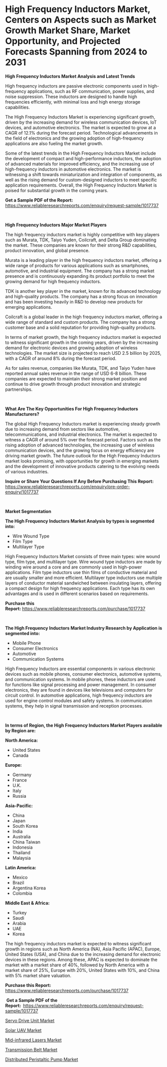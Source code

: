 <p><h1>High Frequency Inductors Market, Centers on Aspects such as Market Growth Market Share, Market Opportunity, and Projected Forecasts Spanning from 2024 to 2031</h1></p><p><strong>High Frequency Inductors Market Analysis and Latest Trends</strong></p>
<p><p>High frequency inductors are passive electronic components used in high-frequency applications, such as RF communication, power supplies, and noise suppression. These inductors are designed to handle high frequencies efficiently, with minimal loss and high energy storage capabilities.</p><p>The High Frequency Inductors Market is experiencing significant growth, driven by the increasing demand for wireless communication devices, IoT devices, and automotive electronics. The market is expected to grow at a CAGR of 12.1% during the forecast period. Technological advancements in the field of electronics and the growing adoption of high-frequency applications are also fueling the market growth.</p><p>Some of the latest trends in the High Frequency Inductors Market include the development of compact and high-performance inductors, the adoption of advanced materials for improved efficiency, and the increasing use of high-frequency inductors in automotive electronics. The market is witnessing a shift towards miniaturization and integration of components, as well as the rising demand for custom-designed inductors to meet specific application requirements. Overall, the High Frequency Inductors Market is poised for substantial growth in the coming years.</p></p>
<p><strong>Get a Sample PDF of the Report:&nbsp;</strong> <a href="https://www.reliableresearchreports.com/enquiry/request-sample/1017737">https://www.reliableresearchreports.com/enquiry/request-sample/1017737</a></p>
<p>&nbsp;</p>
<p><strong>High Frequency Inductors Major Market Players</strong></p>
<p><p>The high frequency inductors market is highly competitive with key players such as Murata, TDK, Taiyo Yuden, Coilcraft, and Delta Group dominating the market. These companies are known for their strong R&D capabilities, product innovation, and global presence.</p><p>Murata is a leading player in the high frequency inductors market, offering a wide range of products for various applications such as smartphones, automotive, and industrial equipment. The company has a strong market presence and is continuously expanding its product portfolio to meet the growing demand for high frequency inductors.</p><p>TDK is another key player in the market, known for its advanced technology and high-quality products. The company has a strong focus on innovation and has been investing heavily in R&D to develop new products for emerging applications.</p><p>Coilcraft is a global leader in the high frequency inductors market, offering a wide range of standard and custom products. The company has a strong customer base and a solid reputation for providing high-quality products.</p><p>In terms of market growth, the high frequency inductors market is expected to witness significant growth in the coming years, driven by the increasing demand for electronic devices and growing adoption of wireless technologies. The market size is projected to reach USD 2.5 billion by 2025, with a CAGR of around 8% during the forecast period.</p><p>As for sales revenue, companies like Murata, TDK, and Taiyo Yuden have reported annual sales revenue in the range of USD 6-8 billion. These companies are expected to maintain their strong market position and continue to drive growth through product innovation and strategic partnerships.</p></p>
<p>&nbsp;</p>
<p><strong>What Are The Key Opportunities For High Frequency Inductors Manufacturers?</strong></p>
<p><p>The global High Frequency Inductors market is experiencing steady growth due to increasing demand from sectors like automotive, telecommunications, and industrial electronics. The market is expected to witness a CAGR of around 5% over the forecast period. Factors such as the rising adoption of advanced technologies, the increasing use of wireless communication devices, and the growing focus on energy efficiency are driving market growth. The future outlook for the High Frequency Inductors market looks promising, with opportunities for growth in emerging markets and the development of innovative products catering to the evolving needs of various industries.</p></p>
<p><strong>Inquire or Share Your Questions If Any Before Purchasing This Report:</strong> <a href="https://www.reliableresearchreports.com/enquiry/pre-order-enquiry/1017737">https://www.reliableresearchreports.com/enquiry/pre-order-enquiry/1017737</a></p>
<p>&nbsp;</p>
<p><strong>Market Segmentation</strong></p>
<p><strong>The High Frequency Inductors Market Analysis by types is segmented into:</strong></p>
<p><ul><li>Wire Wound Type</li><li>Film Type</li><li>Multilayer Type</li></ul></p>
<p><p>High Frequency Inductors Market consists of three main types: wire wound type, film type, and multilayer type. Wire wound type inductors are made by winding wire around a core and are commonly used in high-power applications. Film type inductors use thin films of conductive material and are usually smaller and more efficient. Multilayer type inductors use multiple layers of conductor material sandwiched between insulating layers, offering a compact design for high frequency applications. Each type has its own advantages and is used in different scenarios based on requirements.</p></p>
<p><strong>Purchase this Report:&nbsp;</strong><a href="https://www.reliableresearchreports.com/purchase/1017737">https://www.reliableresearchreports.com/purchase/1017737</a></p>
<p>&nbsp;</p>
<p><strong>The High Frequency Inductors Market Industry Research by Application is segmented into:</strong></p>
<p><ul><li>Mobile Phone</li><li>Consumer Electronics</li><li>Automotive</li><li>Communication Systems</li></ul></p>
<p><p>High Frequency Inductors are essential components in various electronic devices such as mobile phones, consumer electronics, automotive systems, and communication systems. In mobile phones, these inductors are used for functions like signal processing and power management. In consumer electronics, they are found in devices like televisions and computers for circuit control. In automotive applications, high frequency inductors are used for engine control modules and safety systems. In communication systems, they help in signal transmission and reception processes.</p></p>
<p>&nbsp;</p>
<p><strong>In terms of Region, the High Frequency Inductors Market Players available by Region are:</strong></p>
<p>
    <p> <strong> North America: </strong>
        <ul>
            <li>United States</li>
            <li>Canada</li>
        </ul>
        </p> 
    <p> <strong> Europe: </strong>
        <ul>
            <li>Germany</li>
            <li>France</li>
            <li>U.K.</li>
            <li>Italy</li>
            <li>Russia</li>
        </ul>
        </p> 
    <p> <strong> Asia-Pacific: </strong>
        <ul>
            <li>China</li>
            <li>Japan</li>
            <li>South Korea</li>
            <li>India</li>
            <li>Australia</li>
            <li>China Taiwan</li>
            <li>Indonesia</li>
            <li>Thailand</li>
            <li>Malaysia</li>
        </ul>
        </p> 
    <p> <strong> Latin America: </strong>
        <ul>
            <li>Mexico</li>
            <li>Brazil</li>
            <li>Argentina Korea</li>
            <li>Colombia</li>
        </ul>
        </p> 
    <p> <strong> Middle East & Africa: </strong>
        <ul>
            <li>Turkey</li>
            <li>Saudi</li>
            <li>Arabia</li>
            <li>UAE</li>
            <li>Korea</li>
        </ul>
    </p>
    </p>
<p><p>The high frequency inductors market is expected to witness significant growth in regions such as North America (NA), Asia Pacific (APAC), Europe, United States (USA), and China due to the increasing demand for electronic devices in these regions. Among these, APAC is expected to dominate the market with a market share of 40%, followed by North America with a market share of 25%, Europe with 20%, United States with 10%, and China with 5% market share valuation.</p></p>
<p><strong>Purchase this Report: </strong><a href="https://www.reliableresearchreports.com/purchase/1017737">https://www.reliableresearchreports.com/purchase/1017737</a></p>
<p>&nbsp;<strong>Get a Sample PDF of the Report:&nbsp;&nbsp;</strong><a href="https://www.reliableresearchreports.com/enquiry/request-sample/1017737">https://www.reliableresearchreports.com/enquiry/request-sample/1017737</a></p>
<p><strong></strong></p>
<p><p><a href="https://medium.com/@josephbogan19/servo-drive-unit-market-research-report-its-history-and-forecast-2024-to-2031-fb86c4947343">Servo Drive Unit Market</a></p><p><a href="https://medium.com/@josephbogan19/solar-uav-market-outlook-industry-overview-and-forecast-2024-to-2031-650881b24f04">Solar UAV Market</a></p><p><a href="https://github.com/kathiaseamanalvaradovlprc2h/Market-Research-Report-List-1/blob/main/mid-infrared-lasers-market.md">Mid-infrared Lasers Market</a></p><p><a href="https://medium.com/@josephbogan19/transmission-belt-market-analysis-and-sze-forecasted-for-period-from-2024-to-2031-51cba0251b26">Transmission Belt Market</a></p><p><a href="https://github.com/wusalecollins540tpqoz/Market-Research-Report-List-1/blob/main/distributed-peristaltic-pump-market.md">Distributed Peristaltic Pump Market</a></p></p>